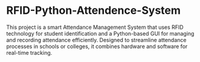 # RFID-Python-Attendence-System
This project is a smart Attendance Management System that uses RFID technology for student identification and a Python-based GUI for managing and recording attendance efficiently. Designed to streamline attendance processes in schools or colleges, it combines hardware and software for real-time tracking.
